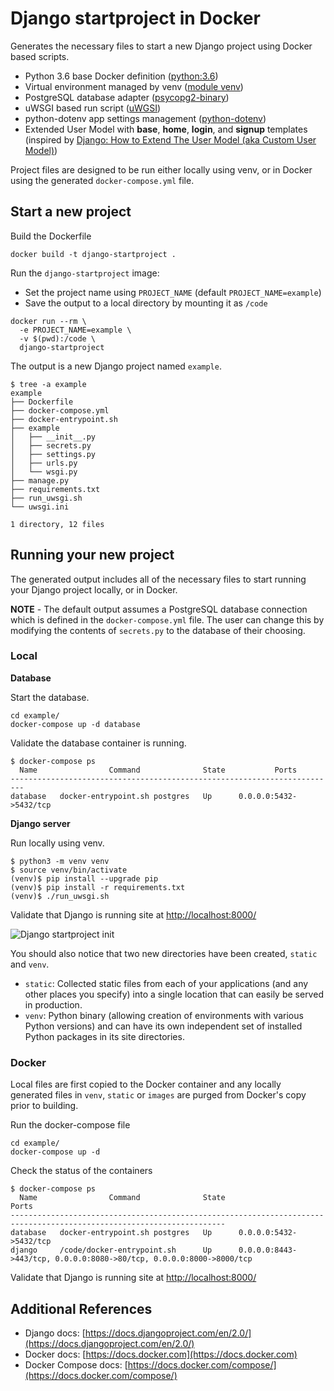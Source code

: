 # Django startproject in Docker

Generates the necessary files to start a new Django project using Docker based scripts.

- Python 3.6 base Docker definition ([python:3.6](https://hub.docker.com/_/python/))
- Virtual environment managed by venv ([module venv](https://docs.python.org/3/library/venv.html#module-venv))
- PostgreSQL database adapter ([psycopg2-binary](https://pypi.org/project/psycopg2-binary/))
- uWSGI based run script ([uWGSI](https://pypi.org/project/uWSGI/))
- python-dotenv app settings management ([python-dotenv](https://pypi.org/project/python-dotenv/))
- Extended User Model with **base**, **home**, **login**, and **signup** templates (inspired by [Django: How to Extend The User Model (aka Custom User Model)](https://wsvincent.com/django-custom-user-model-tutorial/))

Project files are designed to be run either locally using venv, or in Docker using the generated `docker-compose.yml` file.

## Start a new project

Build the Dockerfile

```
docker build -t django-startproject .
```

Run the `django-startproject` image:

- Set the project name using `PROJECT_NAME` (default `PROJECT_NAME=example`)
- Save the output to a local directory by mounting it as `/code`

```
docker run --rm \
  -e PROJECT_NAME=example \
  -v $(pwd):/code \
  django-startproject
```

The output is a new Django project named `example`.

```console
$ tree -a example
example
├── Dockerfile
├── docker-compose.yml
├── docker-entrypoint.sh
├── example
│   ├── __init__.py
│   ├── secrets.py
│   ├── settings.py
│   ├── urls.py
│   └── wsgi.py
├── manage.py
├── requirements.txt
├── run_uwsgi.sh
└── uwsgi.ini

1 directory, 12 files
```

## Running your new project

The generated output includes all of the necessary files to start running your Django project locally, or in Docker.

**NOTE** - The default output assumes a PostgreSQL database connection which is defined in the `docker-compose.yml` file. The user can change this by modifying the contents of `secrets.py` to the database of their choosing.

### Local

**Database**

Start the database.

```
cd example/
docker-compose up -d database
```

Validate the database container is running.

```console
$ docker-compose ps
  Name                Command              State           Ports
-------------------------------------------------------------------------
database   docker-entrypoint.sh postgres   Up      0.0.0.0:5432->5432/tcp
```

**Django server**

Run locally using venv.

```
$ python3 -m venv venv
$ source venv/bin/activate
(venv)$ pip install --upgrade pip
(venv)$ pip install -r requirements.txt
(venv)$ ./run_uwsgi.sh
```

Validate that Django is running site at [http://localhost:8000/](http://localhost:8000/)

![Django startproject init](https://user-images.githubusercontent.com/5332509/39456943-158aefc2-4cb8-11e8-9c46-b92660665209.png)

You should also notice that two new directories have been created, `static` and `venv`.

- `static`: Collected static files from each of your applications (and any other places you specify) into a single location that can easily be served in production.
- `venv`: Python binary (allowing creation of environments with various Python versions) and can have its own independent set of installed Python packages in its site directories.


### Docker

Local files are first copied to the Docker container and any locally generated files in `venv`, `static` or `images` are purged from Docker's copy prior to building.

Run the docker-compose file 

```
cd example/
docker-compose up -d
```

Check the status of the containers

```console
$ docker-compose ps
  Name                Command              State                                  Ports
----------------------------------------------------------------------------------------------------------------------
database   docker-entrypoint.sh postgres   Up      0.0.0.0:5432->5432/tcp
django     /code/docker-entrypoint.sh      Up      0.0.0.0:8443->443/tcp, 0.0.0.0:8080->80/tcp, 0.0.0.0:8000->8000/tcp
```

Validate that Django is running site at [http://localhost:8000/](http://localhost:8000/)

## Additional References

- Django docs: [https://docs.djangoproject.com/en/2.0/](https://docs.djangoproject.com/en/2.0/)
- Docker docs: [https://docs.docker.com](https://docs.docker.com)
- Docker Compose docs: [https://docs.docker.com/compose/](https://docs.docker.com/compose/)
